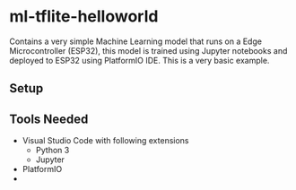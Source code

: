 # ml-tflite-helloworld
Contains a very simple Machine Learning model that runs on a Edge Microcontroller (ESP32), this model is trained using Jupyter notebooks and deployed to ESP32 using PlatformIO IDE. This is a very basic example.

## Setup

## Tools Needed
- Visual Studio Code with following extensions 
  - Python 3
  - Jupyter
- PlatformIO
- 
